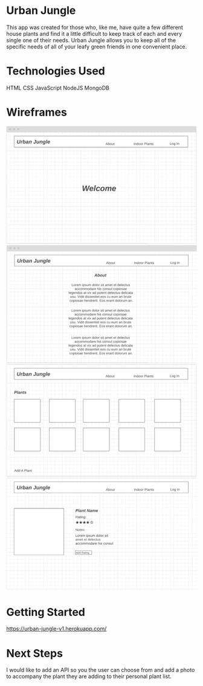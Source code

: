 # Urban Jungle
This app was created for those who, like me, have quite a few different house plants and find it a little difficult to keep track of each and every single one of their needs. Urban Jungle allows you to keep all of the specific needs of all of your leafy green friends in one convenient place.


# Technologies Used
HTML
CSS
JavaScript
NodeJS
MongoDB


# Wireframes
![](public/images/Urban%20Jungle%20wireframe%20homepage.png)
![](public/images/Urban%20Jungle%20wirefram%20about%20page.png)
![](public/images/Urban%20Jungle%20wireframe%20Plant%20page.png)
![](public/images/Urban%20Jungle%20wireframe%20info%20page.png)

# Getting Started
https://urban-jungle-v1.herokuapp.com/


# Next Steps
I would like to add an API so you the user can choose from and add a photo to accompany the plant they are adding to their personal plant list.
